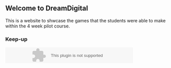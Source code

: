 ## Welcome to DreamDigital 

This is a website to shwcase the games that the students were able to make within the 4 week pilot course.

### Keep-up
<object width="400" height="50" data="Keep_up.swf"></object>
